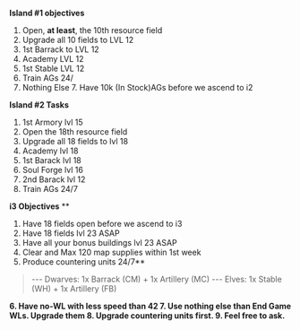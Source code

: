 
**Island #1 objectives** 
1. Open, **at least**, the 10th resource field 
2.  Upgrade all 10 fields to LVL 12 
3.  1st Barrack to LVL 12 
4.  Academy LVL 12 
5.  1st Stable LVL 12 
6.  Train AGs 24/
7.   Nothing Else 7. Have 10k (In Stock)AGs before we ascend to i2


**Island #2 Tasks**
1. 1st Armory lvl 15 
2.  Open the 18th resource field 
3.  Upgrade all 18 fields to lvl 18 
4.  Academy lvl 18 
5.  1st Barack lvl 18 
6.  Soul Forge lvl 16 
7.  2nd Barack lvl 12 
8.  Train AGs 24/7


**i3 Objectives** **
1. Have 18 fields open before we ascend to i3 
2. Have 18 fields lvl 23 ASAP 
3. Have all your bonus buildings lvl 23 ASAP 
4. Clear and Max 120 map supplies within 1st week 
5. Produce countering units 24/7**

> --- Dwarves: 1x Barrack (CM) + 1x Artillery (MC) --- Elves: 1x Stable (WH) + 1x Artillery (FB)  

**6. Have no-WL with less speed than 42 7. Use nothing else than End Game WLs. Upgrade them 8. Upgrade countering units first. 9. Feel free to ask.**